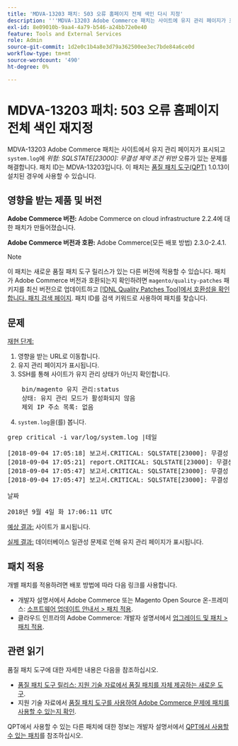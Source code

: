 ```yaml
---
title: 'MDVA-13203 패치: 503 오류 홈페이지 전체 색인 다시 지정'
description: '''MDVA-13203 Adobe Commerce 패치는 사이트에 유지 관리 페이지가 표시되고 *위험: SQLSTATE\[23000\]: ''system.log''에 무결성 제약 조건 위반* 오류가 있는 문제를 해결합니다. 패치 ID는 MDVA-13203입니다. 이 패치는 [Quality Patches Tool (QPT)](/help/announcements/adobe-commerce-announcements/magento-quality-patches-released-new-tool-to-self-serve-quality-patches.md) 1.0.13이 설치된 경우 사용할 수 있습니다.'''
exl-id: 8e09010b-9aa4-4a79-b546-a24bb72e0e40
feature: Tools and External Services
role: Admin
source-git-commit: 1d2e0c1b4a8e3d79a362500ee3ec7bde84a6ce0d
workflow-type: tm+mt
source-wordcount: '490'
ht-degree: 0%

---
```


# MDVA-13203 패치: 503 오류 홈페이지 전체 색인 재지정

MDVA-13203 Adobe Commerce 패치는 사이트에서 유지 관리 페이지가 표시되고 `system.log`에 *위험: SQLSTATE\[23000\]: 무결성 제약 조건 위반* 오류가 있는 문제를 해결합니다. 패치 ID는 MDVA-13203입니다. 이 패치는 [품질 패치 도구(QPT)](/help/announcements/adobe-commerce-announcements/magento-quality-patches-released-new-tool-to-self-serve-quality-patches.md) 1.0.13이 설치된 경우에 사용할 수 있습니다.

## 영향을 받는 제품 및 버전

**Adobe Commerce 버전:** Adobe Commerce on cloud infrastructure 2.2.4에 대한 패치가 만들어졌습니다.

**Adobe Commerce 버전과 호환:** Adobe Commerce(모든 배포 방법) 2.3.0-2.4.1.

>[!NOTE]
>
>이 패치는 새로운 품질 패치 도구 릴리스가 있는 다른 버전에 적용할 수 있습니다. 패치가 Adobe Commerce 버전과 호환되는지 확인하려면 `magento/quality-patches` 패키지를 최신 버전으로 업데이트하고 [[!DNL Quality Patches Tool]에서 호환성을 확인합니다. 패치 검색 페이지](https://devdocs.magento.com/quality-patches/tool.html#patch-grid). 패치 ID를 검색 키워드로 사용하여 패치를 찾습니다.

## 문제

<u>재현 단계:</u>

1. 영향을 받는 URL로 이동합니다.
1. 유지 관리 페이지가 표시됩니다.
1. SSH를 통해 사이트가 유지 관리 상태가 아닌지 확인합니다.
   <pre> bin/magento 유지 관리:status
    상태: 유지 관리 모드가 활성화되지 않음
    제외 IP 주소 목록: 없음</pre>
1. `system.log`을(를) 봅니다.

<pre>grep critical -i var/log/system.log |테일

[2018-09-04 17:05:18] 보고서.CRITICAL: SQLSTATE[23000]: 무결성 제약 조건 위반: 1062 키 'PRIMARY'에 대한 항목 '4613'이(가) 중복됨, 쿼리 위치: 'search_tmp_5b8ebb4e994da5_88027289'('entity_id', 'score') 값(?, ?),...(?, ?), (?, ?) [] []
[2018-09-04 17:05:21] report.CRITICAL: SQLSTATE[23000]: 무결성 제약 조건 위반: 1062 키 'PRIMARY'에 대한 항목 '4613'이(가) 중복됨, 쿼리 위치: 'search_tmp_5b8ebb51579943_52333638'('entity_id', 'score') 값(?, ?),...,(?, ?) [] []
[2018-09-04 17:05:47] 보고서.CRITICAL: SQLSTATE[23000]: 무결성 제약 조건 위반: 1062 키 'PRIMARY'에 대한 항목 '1350'이(가) 중복되었습니다. 쿼리는 다음과 같습니다. 'search_tmp_5b8ebb6b7028f4_68065024'('entity_id', 'score') 값(?, ?), (?, ?), (?, ?), (?, ?), (?, ?), (?, ?), (?, ?), (?, ?), (?), ?), (?)에 삽입 , ?) [] []
[2018-09-04 17:05:47] 보고서.CRITICAL: SQLSTATE[23000]: 무결성 제약 조건 위반: 1062 키 'PRIMARY'에 대한 항목 '1350'이(가) 중복되었습니다. 쿼리는 다음과 같습니다. 'search_tmp_5b8ebb6b7885a9_23360993'('entity_id', 'score') 값(?, ?), (?, ?), (?, ?), (?, ?), (?, ?), (?, ?), (?, ?), (?, ?), (?), ? , ?) [] []

날짜

2018년 9월 4일 화 17:06:11 UTC</pre>

<u>예상 결과:</u> 사이트가 표시됩니다.

<u>실제 결과:</u> 데이터베이스 일관성 문제로 인해 유지 관리 페이지가 표시됩니다.

## 패치 적용

개별 패치를 적용하려면 배포 방법에 따라 다음 링크를 사용합니다.

* 개발자 설명서에서 Adobe Commerce 또는 Magento Open Source 온-프레미스: [소프트웨어 업데이트 안내서 > 패치 적용](https://devdocs.magento.com/guides/v2.4/comp-mgr/patching/mqp.html).
* 클라우드 인프라의 Adobe Commerce: 개발자 설명서에서 [업그레이드 및 패치 > 패치 적용](https://devdocs.magento.com/cloud/project/project-patch.html).

## 관련 읽기

품질 패치 도구에 대한 자세한 내용은 다음을 참조하십시오.

* [품질 패치 도구 릴리스: 지원 기술 자료에서 품질 패치를 자체 제공하는 새로운 도구](/help/announcements/adobe-commerce-announcements/magento-quality-patches-released-new-tool-to-self-serve-quality-patches.md).
* 지원 기술 자료에서 [품질 패치 도구를 사용하여 Adobe Commerce 문제에 패치를 사용할 수 있는지 확인](/help/support-tools/patches-available-in-qpt-tool/check-patch-for-magento-issue-with-magento-quality-patches.md).

QPT에서 사용할 수 있는 다른 패치에 대한 정보는 개발자 설명서에서 [QPT에서 사용할 수 있는 패치](https://devdocs.magento.com/quality-patches/tool.html#patch-grid)를 참조하십시오.
